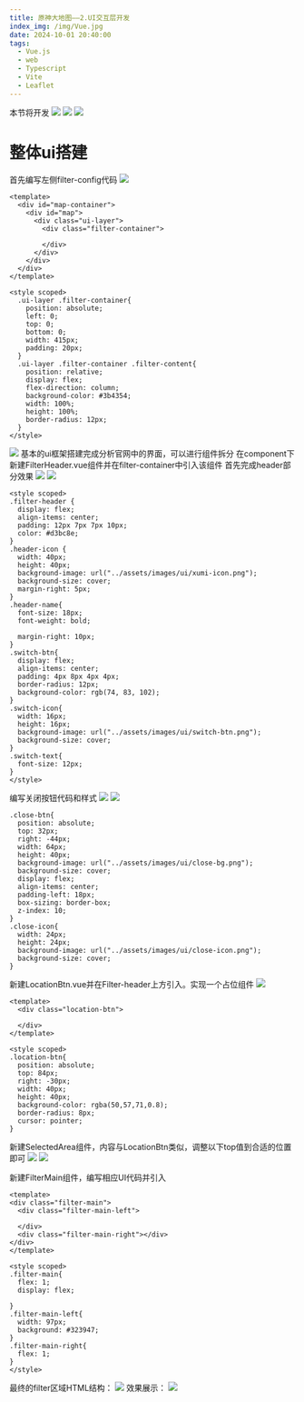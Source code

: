 ```yaml
---
title: 原神大地图——2.UI交互层开发
index_img: /img/Vue.jpg
date: 2024-10-01 20:40:00
tags:
  - Vue.js
  - web
  - Typescript
  - Vite
  - Leaflet
---
```

本节将开发
![](https://picbed-1251050137.cos.ap-nanjing.myqcloud.com/20241001204056.png)
![](https://picbed-1251050137.cos.ap-nanjing.myqcloud.com/20241001204116.png)
![](https://picbed-1251050137.cos.ap-nanjing.myqcloud.com/20241001204135.png)
# 整体ui搭建
首先编写左侧filter-config代码
![](https://picbed-1251050137.cos.ap-nanjing.myqcloud.com/20241001204507.png)
```vue
<template>
  <div id="map-container">
    <div id="map">
      <div class="ui-layer">
        <div class="filter-container">

        </div>
      </div>
    </div>
  </div>
</template>

<style scoped>
  .ui-layer .filter-container{
    position: absolute;
    left: 0;
    top: 0;
    bottom: 0;
    width: 415px;
    padding: 20px;
  }
  .ui-layer .filter-container .filter-content{
    position: relative;
    display: flex;
    flex-direction: column;
    background-color: #3b4354;
    width: 100%;
    height: 100%;
    border-radius: 12px;
  }
</style>
```
![](https://picbed-1251050137.cos.ap-nanjing.myqcloud.com/20241001205523.png)
基本的ui框架搭建完成分析官网中的界面，可以进行组件拆分
在component下新建FilterHeader.vue组件并在filter-container中引入该组件
首先完成header部分效果
![](https://picbed-1251050137.cos.ap-nanjing.myqcloud.com/20241001211122.png)
![](https://picbed-1251050137.cos.ap-nanjing.myqcloud.com/20241001211057.png)
```vue
<style scoped>
.filter-header {
  display: flex;
  align-items: center;
  padding: 12px 7px 7px 10px;
  color: #d3bc8e;
}
.header-icon {
  width: 40px;
  height: 40px;
  background-image: url("../assets/images/ui/xumi-icon.png");
  background-size: cover;
  margin-right: 5px;
}
.header-name{
  font-size: 18px;
  font-weight: bold;

  margin-right: 10px;
}
.switch-btn{
  display: flex;
  align-items: center;
  padding: 4px 8px 4px 4px;
  border-radius: 12px;
  background-color: rgb(74, 83, 102);
}
.switch-icon{
  width: 16px;
  height: 16px;
  background-image: url("../assets/images/ui/switch-btn.png");
  background-size: cover;
}
.switch-text{
  font-size: 12px;
}
</style>
```
编写关闭按钮代码和样式
![](https://picbed-1251050137.cos.ap-nanjing.myqcloud.com/20241001212656.png)
![](https://picbed-1251050137.cos.ap-nanjing.myqcloud.com/20241001212754.png)
```vue
.close-btn{
  position: absolute;
  top: 32px;
  right: -44px;
  width: 64px;
  height: 40px;
  background-image: url("../assets/images/ui/close-bg.png");
  background-size: cover;
  display: flex;
  align-items: center;
  padding-left: 18px;
  box-sizing: border-box;
  z-index: 10;
}
.close-icon{
  width: 24px;
  height: 24px;
  background-image: url("../assets/images/ui/close-icon.png");
  background-size: cover;
}
```
新建LocationBtn.vue并在Filter-header上方引入。实现一个占位组件
![](https://picbed-1251050137.cos.ap-nanjing.myqcloud.com/20241001213219.png)
```vue
<template>
  <div class="location-btn">

  </div>
</template>

<style scoped>
.location-btn{
  position: absolute;
  top: 84px;
  right: -30px;
  width: 40px;
  height: 40px;
  background-color: rgba(50,57,71,0.8);
  border-radius: 8px;
  cursor: pointer;
}
```
新建SelectedArea组件，内容与LocationBtn类似，调整以下top值到合适的位置即可
![](https://picbed-1251050137.cos.ap-nanjing.myqcloud.com/20241001213520.png)
![](https://picbed-1251050137.cos.ap-nanjing.myqcloud.com/20241001213543.png)

新建FilterMain组件，编写相应UI代码并引入
```vue
<template>
<div class="filter-main">
  <div class="filter-main-left">

  </div>
  <div class="filter-main-right"></div>
</div>
</template>

<style scoped>
.filter-main{
  flex: 1;
  display: flex;

}
.filter-main-left{
  width: 97px;
  background: #323947;
}
.filter-main-right{
  flex: 1;
}
</style>
```

最终的filter区域HTML结构：
![](https://picbed-1251050137.cos.ap-nanjing.myqcloud.com/20241001214042.png)
效果展示：
![](https://picbed-1251050137.cos.ap-nanjing.myqcloud.com/20241001214105.png)